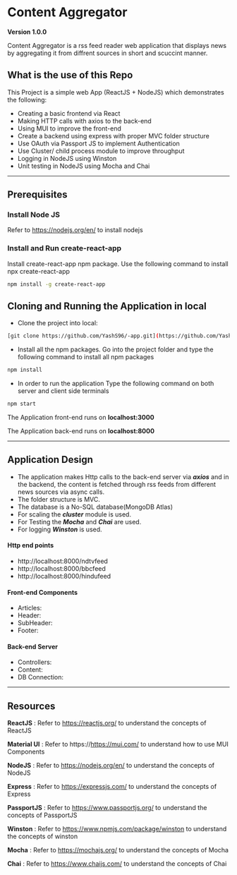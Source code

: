 # Content Aggregator

**Version 1.0.0**

Content Aggregator is a rss feed reader web application that displays news by aggregating it from diffrent sources in short and scuccint manner.

## What is the use of this Repo

This Project is a simple web App (ReactJS + NodeJS) which demonstrates the following:
- Creating a basic frontend via React
- Making HTTP calls with axios to the back-end
- Using MUI to improve the front-end
- Create a backend using express with proper MVC folder structure
- Use OAuth via Passport JS to implement Authentication
- Use Cluster/ child process module to improve throughput
- Logging in NodeJS using Winston
- Unit testing in NodeJS using Mocha and Chai

---

## Prerequisites

### Install Node JS
Refer to https://nodejs.org/en/ to install nodejs

### Install and Run    create-react-app
Install create-react-app npm package. Use the following command to install 
npx create-react-app <name>

```bash
npm install -g create-react-app
```

## Cloning and Running the Application in local

- Clone the project into local:

```bash
[git clone https://github.com/YashS96/-app.git](https://github.com/YashS96/ContentAggregator.git)
```
- Install all the npm packages. Go into the project folder and type the following command to install all npm packages

```bash
npm install
```

- In order to run the application Type the following command on both server and client side terminals

```bash
npm start
```

The Application front-end runs on **localhost:3000**

The Application back-end runs on **localhost:8000**

---

## Application Design
  
 - The application makes Http calls to the back-end server via ***axios*** and in the backend, the content is fetched through rss feeds from different news sources via async calls.
 - The folder structure is MVC.
 - The database is a No-SQL database(MongoDB Atlas)
 - For scaling the ***cluster*** module is used.
 - For Testing the ***Mocha*** and ***Chai*** are used.
 - For logging ***Winston*** is used.
  
#### Http end points
  
  - http://localhost:8000/ndtvfeed
  - http://localhost:8000/bbcfeed
  - http://localhost:8000/hindufeed

####  Front-end Components
  - Articles:
  - Header:
  - SubHeader:
  - Footer:

####  Back-end Server 
  - Controllers:
  - Content:
  - DB Connection:
  
---
## Resources

**ReactJS** : Refer to https://reactjs.org/ to understand the concepts of ReactJS

**Material UI** : Refer to https://https://mui.com/ to understand how to use MUI Components

**NodeJS** : Refer to https://nodejs.org/en/ to understand the concepts of NodeJS

**Express** : Refer to https://expressjs.com/ to understand the concepts of Express

**PassportJS** : Refer to https://www.passportjs.org/ to understand the concepts of PassportJS

**Winston** : Refer to https://www.npmjs.com/package/winston to understand the concepts of winston

**Mocha** : Refer to https://mochajs.org/ to understand the concepts of Mocha

**Chai** : Refer to https://www.chaijs.com/ to understand the concepts of Chai
